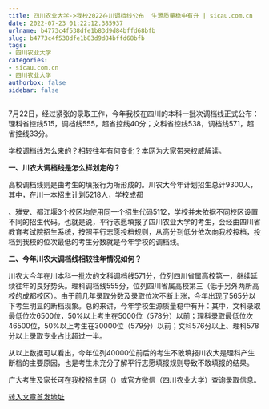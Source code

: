 ```yaml
---
title: 四川农业大学->我校2022在川调档线公布  生源质量稳中有升 | sicau.com.cn
date: 2022-07-23 01:22:12.385937
urlname: b4773c4f538dfe1b83d9d84bffd68bfb
slug: b4773c4f538dfe1b83d9d84bffd68bfb
tags: 
- 四川农业大学
categories:
- sicau.com.cn
- 四川农业大学
authorbox: false
sidebar: false
---
```

7月22日，经过紧张的录取工作，今年我校在四川的本科一批次调档线正式公布：理科省控线515，调档线555，超省控线40分；文科省控线538，调档线571，超省控线33分。

学校调档线怎么来的？相较往年有何变化？本网为大家带来权威解读。

**一、川农大调档线是怎么样划定的？**

高校调档线则是由考生的填报行为所形成的。川农大今年计划招生总计9300人，其中，在川一本招生计划5218人，学校成都
<!--more-->
、雅安、都江堰3个校区均使用同一个招生代码5112，学校并未依据不同校区设置不同的招生代码。也就是说，平行志愿填报了四川农业大学的考生，会经由四川省教育考试院招生系统，按照平行志愿投档规则，从高分到低分依次向我校投档，投档到我校的位次最低的考生分数就是今年学校的调档线。

**二、今年川农大调档线相较往年情况如何？**

川农大今年在川本科一批次的文科调档线571分，位列四川省属高校第一，继续延续往年的良好势头。理科调档线555分，位列四川省属高校第三（低于另外两所高校的成都校区）。由于前几年录取分数及录取位次不断上涨，今年出现了565分以下考生明显的断档现象。总的来讲，今年学校生源质量稳中有升：其中，文科录取最低位次6500位，50%以上考生在5000位（578分）以前；理科录取最低位次46500位，50%以上考生在30000位（579分）以前；文科576分以上、理科578分以上录取专业占比超过一半。

从以上数据可以看出，今年位列40000位前后的考生不敢填报川农大是理科产生断档的主要原因，也是考生未充分了解平行志愿填报规则导致不敢填报的结果。

广大考生及家长可在我校招生网（）或官方微信（四川农业大学）查询录取信息。



[转入文章首发地址](https://news.sicau.edu.cn/info/1078/68958.htm)